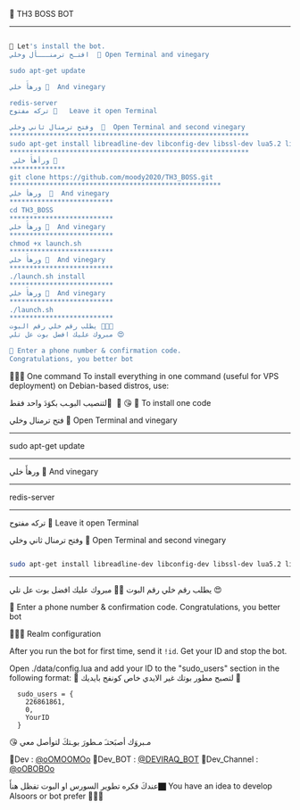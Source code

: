 🔶  TH3 BOSS BOT


*******************************************************************
```sh

🔶 Let's install the bot.
افتـح ترمنـــأل وخلي  🔶 Open Terminal and vinegary

sudo apt-get update 

ورهأَ خلي 🔶  And vinegary

redis-server
تركه مفتوح 🔶   Leave it open Terminal

وفتح ترمنال ثاني وخلي  🔶  Open Terminal and second vinegary
************************************************************
sudo apt-get install libreadline-dev libconfig-dev libssl-dev lua5.2 liblua5.2-dev libevent-dev libjansson* libpython-dev make unzip git redis-server g++ -y --force-yes
************************************************************
 ورأهأَ خلي 🔶 
**************
git clone https://github.com/moody2020/TH3_BOSS.git
*****************************************************
ورهأ خلي  🔶  And vinegary
**************************
cd TH3_BOSS
**************************
ورهأَ خلي 🔶  And vinegary
**************************
chmod +x launch.sh
**************************
ورهأَ خلي 🔶  And vinegary
**************************
./launch.sh install
**************************
ورهأَ خلي 🔶  And vinegary
**************************
./launch.sh 
**************************
يطلب رقم خلي رقم البوت ✋🏿😘
مبروك عليك افضل بوت عل تلي 😍

🔶 Enter a phone number & confirmation code.
Congratulations, you better bot
```
🔶🔶🔶 One command
To install everything in one command (useful for VPS deployment) on Debian-based distros, use:

لتنصيب البوـب بكوَدَ واحد فقط َ  🔶 😘 🔶 To install one code

فتح ترمنال وخلي  🔶 Open Terminal and vinegary
*******************
sudo apt-get update 
*******************
ورهأَ خلي 🔶  And vinegary
*******************
redis-server
*******************
تركه مفتوح 🔶  Leave it open Terminal

وفتح ترمنال ثاني وخلي 🔶 Open Terminal and second vinegary
```sh

sudo apt-get install libreadline-dev libconfig-dev libssl-dev lua5.2 liblua5.2-dev libevent-dev libjansson* libpython-dev make unzip git redis-server g++ -y --force-yes && git clone https://github.com/moody2020/TH3_BOSS.git && cd TH3_BOSS && chmod +x launch.sh && ./launch.sh install && ./launch.sh
```

* * *
يطلب رقم خلي رقم البوت 🔶😘
مبروك عليك افضل بوت عل تلي 😍

🔶 Enter a phone number & confirmation code.
Congratulations, you better bot

🔶🔶🔶 Realm configuration

After you run the bot for first time, send it `!id`. Get your ID and stop the bot.

Open ./data/config.lua and add your ID to the "sudo_users" section in the following format:
🔶 لتصبح مطور بوتك غير الايدي خاص كونفج بايديك 🔶
```
  sudo_users = {
    226861861,
    0,
    YourID
  }
```
😘 مـبروَك أصبَحتـَ مـطورَ بوـتكَ لتوأصل معي 

🔶Dev :   [@oOMOOMOo](https://telegram.me/oOMOOMOo)
🔶Dev_BOT :  [@DEVIRAQ_BOT](https://telegram.me/DEVIRAQ_BOT)
🔶Dev_Channel :  [@oOBOBOo](https://telegram.me/oOBOBOo )

عندكَ فكره تطوير السورس او البوت تفظل هنأَ🏿️
You have an idea to develop Alsoors or bot prefer 🏿️✋🏿
